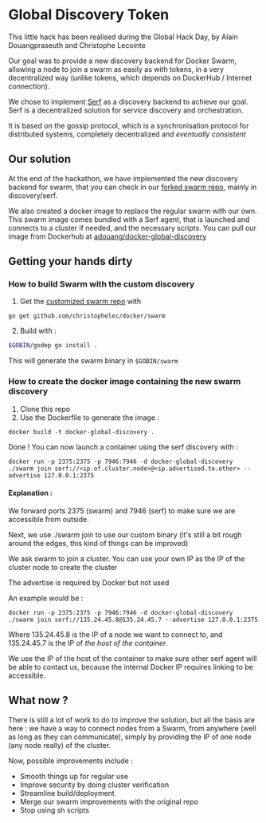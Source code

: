 # Global Discovery Token

This little hack has been realised during the Global Hack Day, by Alain Douangpraseuth and Christophe Lecointe

Our goal was to provide a new discovery backend for Docker Swarm, allowing a node to join a swarm as easily as with tokens, in a very decentralized way (unlike tokens, which depends on DockerHub / Internet connection).

We chose to implement [Serf](https://github.com/hashicorp/serf) as a discovery backend to achieve our goal. Serf is a decentralized solution for service discovery and orchestration.

It is based on the gossip protocol, which is a synchronisation protocol for distributed systems, completely decentralized and _eventually consistent_

## Our solution

At the end of the hackathon, we have implemented the new discovery backend for swarm, that you can check in our [forked swarm repo](https://github.com/christophelec/swarm), mainly in discovery/serf.

We also created a docker image to replace the regular swarm with our own. This swarm image comes bundled with a Serf agent, that is launched and connects to a cluster if needed, and the necessary scripts. You can pull our image from Dockerhub at [adouang/docker-global-discovery](https://hub.docker.com/r/adouang/docker-global-discovery/)

## Getting your hands dirty

### How to build Swarm with the custom discovery

1. Get the [customized swarm repo](https://github.com/christophelec/swarm) with 
  ```
  go get github.com/christophelec/docker/swarm
  ``` 

2. Build with : 
  ``` bash
  $GOBIN/godep go install .
  ```

This will generate the swarm binary in ```$GOBIN/swarm```

### How to create the docker image containing the new swarm discovery

1. Clone this repo
2. Use the Dockerfile to generate the image :
  ```
  docker build -t docker-global-discovery .
  ```
Done ! You can now launch a container using the serf discovery with :
```
docker run -p 2375:2375 -p 7946:7946 -d docker-global-discovery ./swarm join serf://<ip.of.cluster.node>@<ip.advertised.to.other> --advertise 127.0.0.1:2375
```

#### Explanation :

We forward ports 2375 (swarm) and 7946 (serf) to make sure we are accessible from outside.

Next, we use ./swarm join to use our custom binary (it's still a bit rough around the edges, this kind of things can be improved)

We ask swarm to join a cluster. You can use your own IP as the IP of the cluster node to create the cluster

The advertise is required by Docker but not used

An example would be :

```
docker run -p 2375:2375 -p 7946:7946 -d docker-global-discovery ./swarm join serf://135.24.45.8@135.24.45.7 --advertise 127.0.0.1:2375
```

Where 135.24.45.8 is the IP of a node we want to connect to, and 135.24.45.7 is the IP of *the host of the container*.

We use the IP of the host of the container to make sure other serf agent will be able to contact us, because the internal Docker IP requires linking to be accessible.

## What now ?

There is still a lot of work to do to improve the solution, but all the basis are here : we have a way to connect nodes from a Swarm, from anywhere (well as long as they can communicate), simply by providing the IP of one node (any node really) of the cluster.

Now, possible improvements include :
* Smooth things up for regular use
* Improve security by doing cluster verification 
* Streamline build/deployment
* Merge our swarm improvements with the original repo
* Stop using sh scripts
